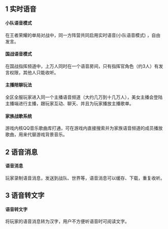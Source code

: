 ## 1 实时语音

#### 小队语音模式
在王者荣耀的单局对战中，同一方阵营共同启用实时语音(小队语音模式) ，自由发言。

#### 国战语音模式
在国战指挥频道中，上万人同时在一个语音房间，只有指挥官角色（约3人）有发言权限，其他人只能收听。

#### 主播陪聊玩法
全区全服玩家进入同一个主播语音频道（大约几万到十几万人），美女主播会登陆主播端进行主播，跟玩家互动、聊天、并且为玩家播放主播歌单。

#### 家族战歌系统
游戏内核QQ音乐歌曲库打通，可在游戏内直接搜索并为家族语音频道的成员播放歌曲，用来代替游戏背景音乐。

## 2 语音消息

#### 语音消息
玩家录制语音消息，发送到战队、世界等，语音消息可以缓存、下载，重复收听。

## 3 语音转文字

#### 语音转文字
将玩家的语音消息转为汉字，用户不方便听语音时可阅读文字。
